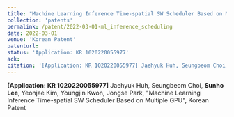 ```yaml
---
title: "Machine Learning Inference Time-spatial SW Scheduler Based on Multiple GPU"
collection: 'patents'
permalink: /patent/2022-03-01-ml_inference_scheduling
date: 2022-03-01
venue: 'Korean Patent'
patenturl:
status: 'Application: KR 1020220055977'
ack:
citation: '[Application: KR 1020220055977] Jaehyuk Huh, Seungbeom Choi, Sunho Lee, Yeonjae Kim, Youngjin Kwon, Jongse Park, &quot;Machine Learning Inference Time-spatial SW Scheduler Based on Multiple GPU&quot;, Korean Patent'
---
```

**[Application: KR 1020220055977]** Jaehyuk Huh, Seungbeom Choi, **Sunho Lee**, Yeonjae Kim, Youngjin Kwon, Jongse Park, &quot;Machine Learning Inference Time-spatial SW Scheduler Based on Multiple GPU&quot;, Korean Patent
